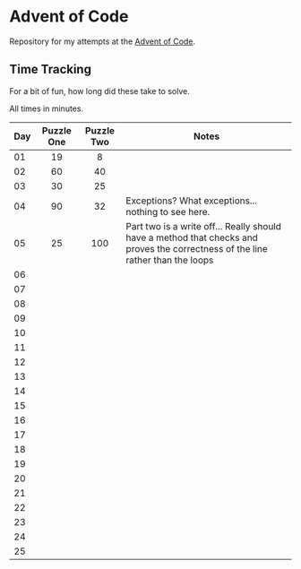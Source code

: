 # Advent of Code

Repository for my attempts at the [Advent of Code](https://adventofcode.com/).

## Time Tracking

For a bit of fun, how long did these take to solve.

All times in minutes.

| Day | Puzzle One | Puzzle Two | Notes                                                                                                                           |
|-----|:----------:|:----------:|---------------------------------------------------------------------------------------------------------------------------------|
| 01  |     19     |     8      |                                                                                                                                 |
| 02  |     60     |     40     |                                                                                                                                 |
| 03  |     30     |     25     |                                                                                                                                 |
| 04  |     90     |     32     | Exceptions? What exceptions... nothing to see here.                                                                             |
| 05  |     25     |    100     | Part two is a write off... Really should have a method that checks and proves the correctness of the line rather than the loops |
| 06  |            |            |                                                                                                                                 |
| 07  |            |            |                                                                                                                                 |
| 08  |            |            |                                                                                                                                 |
| 09  |            |            |                                                                                                                                 |
| 10  |            |            |                                                                                                                                 |
| 11  |            |            |                                                                                                                                 |
| 12  |            |            |                                                                                                                                 |
| 13  |            |            |                                                                                                                                 |
| 14  |            |            |                                                                                                                                 |
| 15  |            |            |                                                                                                                                 |
| 16  |            |            |                                                                                                                                 |
| 17  |            |            |                                                                                                                                 |
| 18  |            |            |                                                                                                                                 |
| 19  |            |            |                                                                                                                                 |
| 20  |            |            |                                                                                                                                 |
| 21  |            |            |                                                                                                                                 |
| 22  |            |            |                                                                                                                                 |
| 23  |            |            |                                                                                                                                 |
| 24  |            |            |                                                                                                                                 |
| 25  |            |            |                                                                                                                                 |
